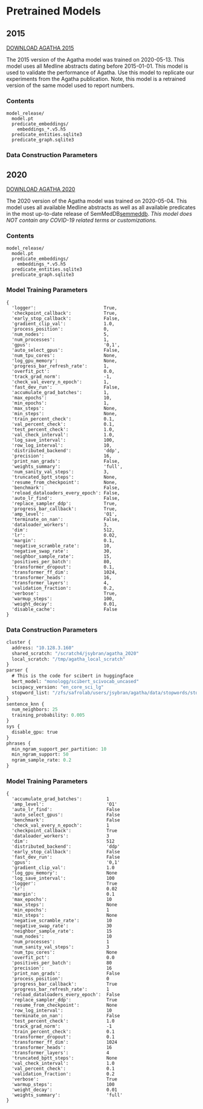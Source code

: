 Pretrained Models
=================

## 2015

[DOWNLOAD AGATHA 2015][agatha_2015]

The 2015 version of the Agatha model was trained on 2020-05-13. This model uses
all Medline abstracts dating before 2015-01-01. This model is used to validate
the performance of Agatha. Use this model to replicate our experiments from the
Agatha publication. Note, this model is a retrained version of the same model
used to report numbers.

### Contents

```
model_release/
  model.pt
  predicate_embeddings/
    embeddings_*.v5.h5
  predicate_entities.sqlite3
  predicate_graph.sqlite3
```

### Data Construction Parameters




## 2020

[DOWNLOAD AGATHA 2020][agatha_2020]

The 2020 version of the Agatha model was trained on 2020-05-04. This model uses
all available Medline abstracts as well as all available predicates in the most
up-to-date release of SemMedDB[semmeddb]. *This model does NOT contain any
COVID-19 related terms or customizations.*

### Contents

```
model_release/
  model.pt
  predicate_embeddings/
    embeddings_*.v5.h5
  predicate_entities.sqlite3
  predicate_graph.sqlite3
```

### Model Training Parameters
```python3
{
  'logger':                         True,
  'checkpoint_callback':            True,
  'early_stop_callback':            False,
  'gradient_clip_val':              1.0,
  'process_position':               0,
  'num_nodes':                      5,
  'num_processes':                  1,
  'gpus':                           '0,1',
  'auto_select_gpus':               False,
  'num_tpu_cores':                  None,
  'log_gpu_memory':                 None,
  'progress_bar_refresh_rate':      1,
  'overfit_pct':                    0.0,
  'track_grad_norm':                -1,
  'check_val_every_n_epoch':        1,
  'fast_dev_run':                   False,
  'accumulate_grad_batches':        1,
  'max_epochs':                     10,
  'min_epochs':                     1,
  'max_steps':                      None,
  'min_steps':                      None,
  'train_percent_check':            0.1,
  'val_percent_check':              0.1,
  'test_percent_check':             1.0,
  'val_check_interval':             1.0,
  'log_save_interval':              100,
  'row_log_interval':               10,
  'distributed_backend':            'ddp',
  'precision':                      16,
  'print_nan_grads':                False,
  'weights_summary':                'full',
  'num_sanity_val_steps':           3,
  'truncated_bptt_steps':           None,
  'resume_from_checkpoint':         None,
  'benchmark':                      False,
  'reload_dataloaders_every_epoch': False,
  'auto_lr_find':                   False,
  'replace_sampler_ddp':            True,
  'progress_bar_callback':          True,
  'amp_level':                      'O1',
  'terminate_on_nan':               False,
  'dataloader_workers':             3,
  'dim':                            512,
  'lr':                             0.02,
  'margin':                         0.1,
  'negative_scramble_rate':         10,
  'negative_swap_rate':             30,
  'neighbor_sample_rate':           15,
  'positives_per_batch':            80,
  'transformer_dropout':            0.1,
  'transformer_ff_dim':             1024,
  'transformer_heads':              16,
  'transformer_layers':             4,
  'validation_fraction':            0.2,
  'verbose':                        True,
  'warmup_steps':                   100,
  'weight_decay':                   0.01,
  'disable_cache':                  False
}
```

### Data Construction Parameters

```proto
cluster {
  address: "10.128.3.160"
  shared_scratch: "/scratch4/jsybran/agatha_2020"
  local_scratch: "/tmp/agatha_local_scratch"
}
parser {
  # This is the code for scibert in huggingface
  bert_model: "monologg/scibert_scivocab_uncased"
  scispacy_version: "en_core_sci_lg"
  stopword_list: "/zfs/safrolab/users/jsybran/agatha/data/stopwords/stopword_list.txt"
}
sentence_knn {
  num_neighbors: 25
  training_probability: 0.005
}
sys {
  disable_gpu: true
}
phrases {
  min_ngram_support_per_partition: 10
  min_ngram_support: 50
  ngram_sample_rate: 0.2
}
```

### Model Training Parameters

```python3
{
  'accumulate_grad_batches':         1
  'amp_level':                       'O1'
  'auto_lr_find':                    False
  'auto_select_gpus':                False
  'benchmark':                       False
  'check_val_every_n_epoch':         1
  'checkpoint_callback':             True
  'dataloader_workers':              3
  'dim':                             512
  'distributed_backend':             'ddp'
  'early_stop_callback':             False
  'fast_dev_run':                    False
  'gpus':                            '0,1'
  'gradient_clip_val':               1.0
  'log_gpu_memory':                  None
  'log_save_interval':               100
  'logger':                          True
  'lr':                              0.02
  'margin':                          0.1
  'max_epochs':                      10
  'max_steps':                       None
  'min_epochs':                      1
  'min_steps':                       None
  'negative_scramble_rate':          10
  'negative_swap_rate':              30
  'neighbor_sample_rate':            15
  'num_nodes':                       10
  'num_processes':                   1
  'num_sanity_val_steps':            3
  'num_tpu_cores':                   None
  'overfit_pct':                     0.0
  'positives_per_batch':             80
  'precision':                       16
  'print_nan_grads':                 False
  'process_position':                0
  'progress_bar_callback':           True
  'progress_bar_refresh_rate':       1
  'reload_dataloaders_every_epoch':  False
  'replace_sampler_ddp':             True
  'resume_from_checkpoint':          None
  'row_log_interval':                10
  'terminate_on_nan':                False
  'test_percent_check':              1.0
  'track_grad_norm':                 -1
  'train_percent_check':             0.1
  'transformer_dropout':             0.1
  'transformer_ff_dim':              1024
  'transformer_heads':               16
  'transformer_layers':              4
  'truncated_bptt_steps':            None
  'val_check_interval':              1.0
  'val_percent_check':               0.1
  'validation_fraction':             0.2
  'verbose':                         True
  'warmup_steps':                    100
  'weight_decay':                    0.01
  'weights_summary':                 'full'
}
```

[agatha_2015]:https://drive.google.com/open?id=1pDSaj2Ox2BRua5PmbJE5kcgCOfp40S5V
[agatha_2020]:https://drive.google.com/open?id=1GLKh9OJI0QVfeDZga2XlnMTa8bQGhp1F
[semmeddb]:https://skr3.nlm.nih.gov/SemMed/
